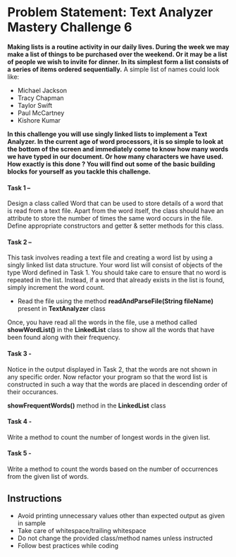 # Problem Statement: Text Analyzer Mastery Challenge 6

**Making lists is a routine activity in our daily lives. During the week we may make a list of
things to be purchased over the weekend. Or it may be a list of people we wish to invite for dinner.
In its simplest form a list consists of a series of items ordered sequentially.**
A simple list of names could look like:
- Michael Jackson
- Tracy Chapman
- Taylor Swift
- Paul McCartney
- Kishore Kumar

**In this challenge you will use singly linked lists to implement a Text Analyzer.
In the current age of word processors, it is so simple to look at the bottom of the screen and
immediately come to know how many words we have typed in our document. Or how many characters we have used.
How exactly is this done ? You will find out some of the basic building blocks for yourself as you tackle this challenge.**

#### Task 1 – 
Design a class called Word that can be used to store details of a word that is read from a text file.
Apart from the word itself, the class should have an attribute to store the number of times the same word
occurs in the file. Define appropriate constructors and getter & setter methods for this class.

#### Task 2 – 
This task involves reading a text file and creating a word list by using a singly linked list data
structure. Your word list will consist of objects of the type Word defined in Task 1.
You should take care to ensure that no word is repeated in the list. Instead, if a word that already exists
in the list is found, simply increment the word count. 

- Read the file using the method **readAndParseFile(String fileName)** present in **TextAnalyzer** class

Once, you have read all the words in the file,
use a method called **showWordList()** in the **LinkedList** class to show all the words that have been found 
along with their frequency.

#### Task 3 - 
Notice in the output displayed in Task 2, that the words are not shown in any specific order.
Now refactor your program so that the word list is constructed in such a way that the words are
placed in descending order of their occurances.

**showFrequentWords()** method in the **LinkedList** class

#### Task 4 - 
Write a method to count the number of longest words in the given list.

#### Task 5 - 
Write a method to count the words based on the number of occurrences from the given list of words.
 


## Instructions

- Avoid printing unnecessary values other than expected output as given in sample
- Take care of whitespace/trailing whitespace
- Do not change the provided class/method names unless instructed
- Follow best practices while coding